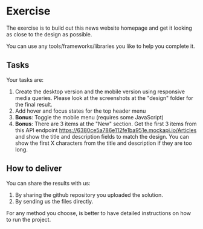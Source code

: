 # Exercise

The exercise is to build out this news website homepage and get it looking as close to the design as possible.

You can use any tools/frameworks/libraries you like to help you complete it.

## Tasks

Your tasks are:

1. Create the desktop version and the mobile version using responsive media queries. Please look at the screenshots at the "design" folder for the final result.
2. Add hover and focus states for the top header menu
3. **Bonus**: Toggle the mobile menu (requires some JavaScript)
4. **Bonus**: There are 3 items at the "New" section. Get the first 3 items from this API endpoint https://6380ce5a786e112fe1ba951e.mockapi.io/Articles and show the title and description fields to match the design. You can show the first X characters from the title and description if they are too long.

## How to deliver

You can share the results with us:

1. By sharing the github repository you uploaded the solution.
2. By sending us the files directly.

For any method you choose, is better to have detailed instructions on how to run the project.
